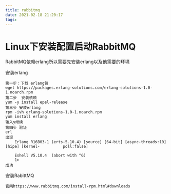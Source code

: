 ```yaml
---
title: rabbitmq
date: 2021-02-18 21:20:17
tags:
---
```


# Linux下安装配置启动RabbitMQ

RabbitMQ依赖erlang所以需要先安装erlang以及他需要的环境

安装erlang

```
第一步：下载 erlang包
wget https://packages.erlang-solutions.com/erlang-solutions-1.0-1.noarch.rpm
第二步  安装依赖
yum -y install epel-release
第三步 安装erlang
rpm -ivh erlang-solutions-1.0-1.noarch.rpm
yum install erlang
输入y继续
第四步 验证
erl
出现
	Erlang R16B03-1 (erts-5.10.4) [source] [64-bit] [async-threads:10] [hipe] [kernel-			poll:false]
 
	Eshell V5.10.4  (abort with ^G)
	1>
成功
```

安装RabittMQ

```
官网https://www.rabbitmq.com/install-rpm.html#downloads

```

